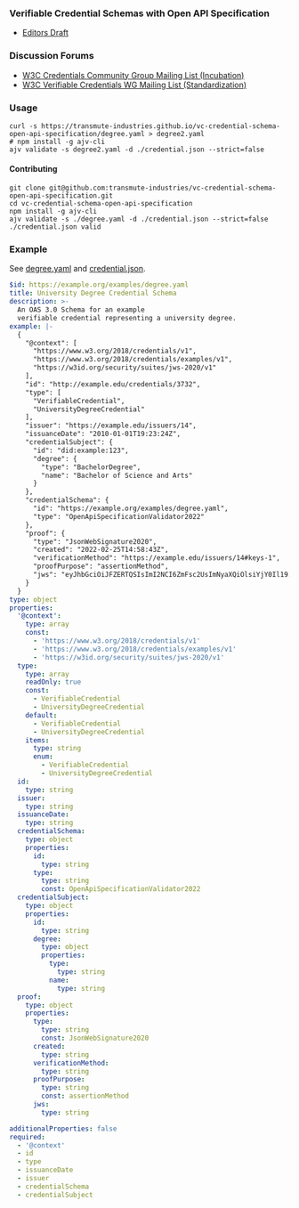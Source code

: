 ### Verifiable Credential Schemas with Open API Specification

- [Editors Draft](https://transmute-industries.github.io/vc-credential-schema-open-api-specification/)

### Discussion Forums
* [W3C Credentials Community Group Mailing List (Incubation)](https://lists.w3.org/Archives/Public/public-credentials/)
* [W3C Verifiable Credentials WG Mailing List (Standardization)](https://lists.w3.org/Archives/Public/public-vc-wg/)

### Usage

```shell
curl -s https://transmute-industries.github.io/vc-credential-schema-open-api-specification/degree.yaml > degree2.yaml
# npm install -g ajv-cli
ajv validate -s degree2.yaml -d ./credential.json --strict=false
```

#### Contributing

```
git clone git@github.com:transmute-industries/vc-credential-schema-open-api-specification.git
cd vc-credential-schema-open-api-specification
npm install -g ajv-cli
ajv validate -s ./degree.yaml -d ./credential.json --strict=false
./credential.json valid
```

### Example

See [degree.yaml](degree.yaml) and [credential.json](credential.json).

```yaml
$id: https://example.org/examples/degree.yaml
title: University Degree Credential Schema
description: >-
  An OAS 3.0 Schema for an example 
  verifiable credential representing a university degree.
example: |-
  {
    "@context": [
      "https://www.w3.org/2018/credentials/v1",
      "https://www.w3.org/2018/credentials/examples/v1",
      "https://w3id.org/security/suites/jws-2020/v1"
    ],
    "id": "http://example.edu/credentials/3732",
    "type": [
      "VerifiableCredential",
      "UniversityDegreeCredential"
    ],
    "issuer": "https://example.edu/issuers/14",
    "issuanceDate": "2010-01-01T19:23:24Z",
    "credentialSubject": {
      "id": "did:example:123",
      "degree": {
        "type": "BachelorDegree",
        "name": "Bachelor of Science and Arts"
      }
    },
    "credentialSchema": {
      "id": "https://example.org/examples/degree.yaml",
      "type": "OpenApiSpecificationValidator2022"
    },
    "proof": {
      "type": "JsonWebSignature2020",
      "created": "2022-02-25T14:58:43Z",
      "verificationMethod": "https://example.edu/issuers/14#keys-1",
      "proofPurpose": "assertionMethod",
      "jws": "eyJhbGciOiJFZERTQSIsImI2NCI6ZmFsc2UsImNyaXQiOlsiYjY0Il19..MJ5GwWRMsadCyLNXU_flgJtsS32584MydBxBuygps_cM0sbU3abTEOMyUvmLNcKOwOBE1MfDoB1_YY425W3sAg",
    }
  }
type: object
properties:
  '@context':
    type: array
    const:
      - 'https://www.w3.org/2018/credentials/v1'
      - 'https://www.w3.org/2018/credentials/examples/v1'
      - 'https://w3id.org/security/suites/jws-2020/v1'
  type:
    type: array
    readOnly: true
    const:
      - VerifiableCredential
      - UniversityDegreeCredential
    default:
      - VerifiableCredential
      - UniversityDegreeCredential
    items:
      type: string
      enum:
        - VerifiableCredential
        - UniversityDegreeCredential
  id:
    type: string
  issuer:
    type: string
  issuanceDate:
    type: string
  credentialSchema:
    type: object
    properties:
      id:
        type: string
      type:
        type: string
        const: OpenApiSpecificationValidator2022
  credentialSubject:
    type: object
    properties:
      id:
        type: string
      degree:
        type: object
        properties:
          type: 
            type: string
          name:
            type: string
  proof:
    type: object
    properties:
      type:
        type: string
        const: JsonWebSignature2020
      created:
        type: string
      verificationMethod:
        type: string
      proofPurpose:
        type: string
        const: assertionMethod
      jws:
        type: string

additionalProperties: false
required:
  - '@context'
  - id
  - type
  - issuanceDate
  - issuer
  - credentialSchema
  - credentialSubject    
```

